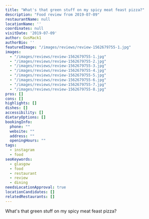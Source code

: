 ```yaml
---
title: "What's that green stuff on my spicy meat feast pizza?"
description: "Food review from 2019-07-09"
restaurantName: null
locationName: ''
coordinates: null
visitDate: '2019-07-09'
author: GusMack1
authorBio: ''
featuredImage: "/images/reviews/review-1562679755-1.jpg"
images:
  - "/images/reviews/review-1562679755-1.jpg"
  - "/images/reviews/review-1562679755-2.jpg"
  - "/images/reviews/review-1562679755-3.jpg"
  - "/images/reviews/review-1562679755-4.jpg"
  - "/images/reviews/review-1562679755-5.jpg"
  - "/images/reviews/review-1562679755-6.jpg"
  - "/images/reviews/review-1562679755-7.jpg"
  - "/images/reviews/review-1562679755-8.jpg"
pros: []
cons: []
highlights: []
dishes: []
accessibility: []
dietaryOptions: []
bookingInfo:
  phone: ""
  website: ""
  address: ""
  openingHours: ""
tags:
  - instagram
  - food
seoKeywords:
  - glasgow
  - food
  - restaurant
  - review
  - dining
needsLocationApproval: true
locationCandidates: []
relatedRestaurants: []
---
```


What's that green stuff on my spicy meat feast pizza?